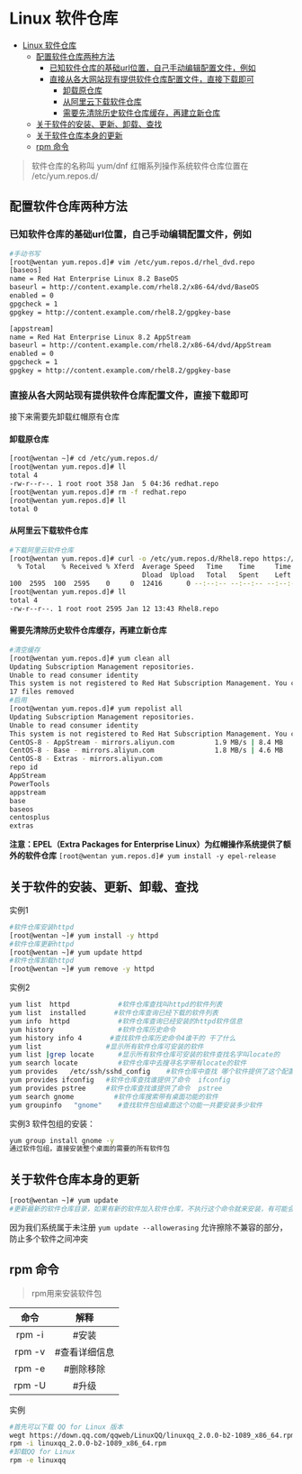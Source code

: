 
<div style='display: none'>
  Date: 2022-01-15 22:39:02
  LastEditors: gyg
  LastEditTime: 2022-01-16 09:15:24
  FilePath: \test\1_12@linux包管理器.mm.md
</div>

# Linux 软件仓库


<!-- @import "[TOC]" {cmd="toc" depthFrom=1 depthTo=6 orderedList=true} -->

<!-- code_chunk_output -->

- [Linux 软件仓库](#linux-软件仓库)
  - [配置软件仓库两种方法](#配置软件仓库两种方法)
    - [已知软件仓库的基础url位置，自己手动编辑配置文件，例如](#已知软件仓库的基础url位置自己手动编辑配置文件例如)
    - [直接从各大网站现有提供软件仓库配置文件，直接下载即可](#直接从各大网站现有提供软件仓库配置文件直接下载即可)
      - [卸载原仓库](#卸载原仓库)
      - [从阿里云下载软件仓库](#从阿里云下载软件仓库)
      - [需要先清除历史软件仓库缓存，再建立新仓库](#需要先清除历史软件仓库缓存再建立新仓库)
  - [关于软件的安装、更新、卸载、查找](#关于软件的安装更新卸载查找)
  - [关于软件仓库本身的更新](#关于软件仓库本身的更新)
  - [rpm 命令](#rpm-命令)

<!-- /code_chunk_output -->


>软件仓库的名称叫 yum/dnf
红帽系列操作系统软件仓库位置在 /etc/yum.repos.d/

## 配置软件仓库两种方法

### 已知软件仓库的基础url位置，自己手动编辑配置文件，例如

```bash
#手动书写
[root@wentan yum.repos.d]# vim /etc/yum.repos.d/rhel_dvd.repo
[baseos]
name = Red Hat Enterprise Linux 8.2 BaseOS
baseurl = http://content.example.com/rhel8.2/x86-64/dvd/BaseOS
enabled = 0
gpgcheck = 1
gpgkey = http://content.example.com/rhel8.2/gpgkey-base

[appstream]
name = Red Hat Enterprise Linux 8.2 AppStream
baseurl = http://content.example.com/rhel8.2/x86-64/dvd/AppStream
enabled = 0
gpgcheck = 1
gpgkey = http://content.example.com/rhel8.2/gpgkey-base
```

### 直接从各大网站现有提供软件仓库配置文件，直接下载即可

接下来需要先卸载红帽原有仓库

#### 卸载原仓库

```bash
[root@wentan ~]# cd /etc/yum.repos.d/
[root@wentan yum.repos.d]# ll
total 4
-rw-r--r--. 1 root root 358 Jan  5 04:36 redhat.repo
[root@wentan yum.repos.d]# rm -f redhat.repo 
[root@wentan yum.repos.d]# ll
total 0
```

#### 从阿里云下载软件仓库

```bash
#下载阿里云软件仓库
[root@wentan yum.repos.d]# curl -o /etc/yum.repos.d/Rhel8.repo https://mirrors.aliyun.com/repo/Centos-8.repo
  % Total    % Received % Xferd  Average Speed   Time    Time     Time  Current
                                 Dload  Upload   Total   Spent    Left  Speed
100  2595  100  2595    0     0  12416      0 --:--:-- --:--:-- --:--:-- 12416
[root@wentan yum.repos.d]# ll
total 4
-rw-r--r--. 1 root root 2595 Jan 12 13:43 Rhel8.repo
```

#### 需要先清除历史软件仓库缓存，再建立新仓库

```bash
#清空缓存
[root@wentan yum.repos.d]# yum clean all 
Updating Subscription Management repositories.
Unable to read consumer identity
This system is not registered to Red Hat Subscription Management. You can use subscription-manager to register.
17 files removed
#启用
[root@wentan yum.repos.d]# yum repolist all 
Updating Subscription Management repositories.
Unable to read consumer identity
This system is not registered to Red Hat Subscription Management. You can use subscription-manager to register.
CentOS-8 - AppStream - mirrors.aliyun.com          1.9 MB/s | 8.4 MB     00:04    
CentOS-8 - Base - mirrors.aliyun.com               1.8 MB/s | 4.6 MB     00:02    
CentOS-8 - Extras - mirrors.aliyun.com                                                                                                                      4.8 kB/s |  10 kB     00:02    
repo id                                                                repo name                                                                                              status
AppStream                                                              CentOS-8 - AppStream - mirrors.aliyun.com                                                              enabled: 5,596
PowerTools                                                             CentOS-8 - PowerTools - mirrors.aliyun.com                                                             disabled
appstream                                                              Red Hat Enterprise Linux 8.2 AppStream                                                                 disabled
base                                                                   CentOS-8 - Base - mirrors.aliyun.com                                                                   enabled: 1,896
baseos                                                                 Red Hat Enterprise Linux 8.2 BaseOS                                                                    disabled
centosplus                                                             CentOS-8 - Plus - mirrors.aliyun.com                                                                   disabled
extras                                                                 CentOS-8 - Extras - mirrors.aliyun.com                                                                 enabled:    38
```

**注意：EPEL（Extra Packages for Enterprise Linux）为红帽操作系统提供了额外的软件仓库**
`[root@wentan yum.repos.d]# yum install -y epel-release`

## 关于软件的安装、更新、卸载、查找

实例1

```bash
#软件仓库安装httpd
[root@wentan ~]# yum install -y httpd
#软件仓库更新httpd
[root@wentan ~]# yum update httpd
#软件仓库卸载httpd
[root@wentan ~]# yum remove -y httpd
```

实例2

```bash
yum list  httpd            #软件仓库查找叫httpd的软件列表
yum list  installed       #软件仓库查询已经下载的软件列表
yum info  httpd            #软件仓库查询已经安装的httpd软件信息
yum history                #软件仓库历史命令
yum history info 4       #查找软件仓库历史命令4谁干的 干了什么
yum list                #显示所有软件仓库可安装的软件
yum list |grep locate      #显示所有软件仓库可安装的软件查找名字叫locate的
yum search locate          #软件仓库中去搜寻名字带有locate的软件
yum provides   /etc/ssh/sshd_config    #软件仓库中查找 哪个软件提供了这个配置文件的功能
yum provides ifconfig   #软件仓库查找谁提供了命令  ifconfig
yum provides pstree     #软件仓库查找谁提供了命令  pstree
yum search gnome          #软件仓库搜索带有桌面功能的软件
yum groupinfo   "gnome"    #查找软件包组桌面这个功能一共要安装多少软件
```

实例3 软件包组的安装：

```bash
yum group install gnome -y
通过软件包组，直接安装整个桌面的需要的所有软件包
```

## 关于软件仓库本身的更新

```bash
[root@wentan ~]# yum update
#更新最新的软件仓库目录，如果有新的软件加入软件仓库，不执行这个命令就来安装，有可能会显示这个软件找不到。一般在安装最新的有些工具的时候，需要先yum update完成软件仓库本身的更新
```

因为我们系统属于未注册
`yum update --allowerasing`
允许擦除不兼容的部分，防止多个软件之间冲突

## rpm 命令

>rpm用来安装软件包

命令|解释
:-: | :-:
rpm    -i      |  #安装
rpm    -v       | #查看详细信息
rpm    -e       | #删除移除
rpm    -U       | #升级

实例

```bash
#首先可以下载 QQ for Linux 版本
wegt https://down.qq.com/qqweb/LinuxQQ/linuxqq_2.0.0-b2-1089_x86_64.rpm
rpm -i linuxqq_2.0.0-b2-1089_x86_64.rpm
#卸载QQ for Linux
rpm -e linuxqq
```
